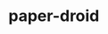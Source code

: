 # paper-droid

<!-- ### Paper plane game | user shoots asteroids

![alt text][logo]

[logo]: assets/images/gameplay.jpg "Gameplay" -->
